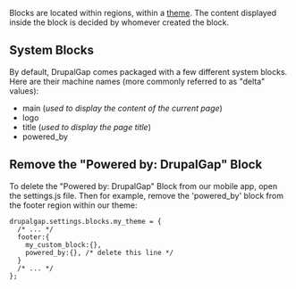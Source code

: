 

Blocks are located within regions, within a [theme](Themes). The content displayed inside the block is decided by whomever created the block.

## System Blocks

By default, DrupalGap comes packaged with a few different system blocks. Here are their machine names (more commonly referred to as "delta" values):

- main (*used to display the content of the current page*)
- logo
- title (*used to display the page title*)
- powered_by

## Remove the "Powered by: DrupalGap" Block

To delete the "Powered by: DrupalGap" Block from our mobile app, open the settings.js file. Then for example, remove the 'powered_by' block from the footer region within our theme:

```
drupalgap.settings.blocks.my_theme = {
  /* ... */
  footer:{
    my_custom_block:{},
    powered_by:{}, /* delete this line */
  }
  /* ... */
};
```
